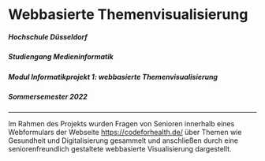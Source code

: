 # Webbasierte Themenvisualisierung

##### Hochschule Düsseldorf
##### Studiengang Medieninformatik
##### Modul Informatikprojekt 1: webbasierte Themenvisualisierung
##### Sommersemester 2022

---

Im Rahmen des Projekts wurden Fragen von Senioren innerhalb eines Webformulars der Webseite https://codeforhealth.de/ über Themen wie Gesundheit und Digitalisierung gesammelt und anschließen durch eine seniorenfreundlich gestaltete webbasierte Visualisierung dargestellt.


